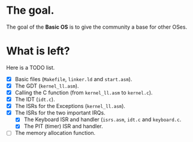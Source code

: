 The goal.
=========

The goal of the **Basic OS** is to give the community a base for other OSes.

What is left?
=============

Here is a TODO list.

- [x] Basic files (`Makefile`, `linker.ld` and `start.asm`).
- [x] The GDT (`kernel_ll.asm`).
- [x] Calling the C function (from `kernel_ll.asm` to `kernel.c`).
- [x] The IDT (`idt.c`).
- [x] The ISRs for the Exceptions (`kernel_ll.asm`).
- [x] The ISRs for the two important IRQs.
	- [x] The Keyboard ISR and handler (`isrs.asm`, `idt.c` and `keyboard.c`.
	- [x] The PIT (timer) ISR and handler.
- [ ] The memory allocation function.
